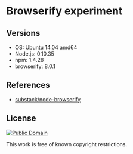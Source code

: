 # Browserify experiment

## Versions

* OS: Ubuntu 14.04 amd64
* Node.js: 0.10.35
* npm: 1.4.28
* browserify: 8.0.1

## References

* [substack/node-browserify](https://github.com/substack/node-browserify)

## License

[![Public Domain](http://i.creativecommons.org/p/mark/1.0/88x31.png)](http://creativecommons.org/publicdomain/mark/1.0/ "license")

This work is free of known copyright restrictions.

